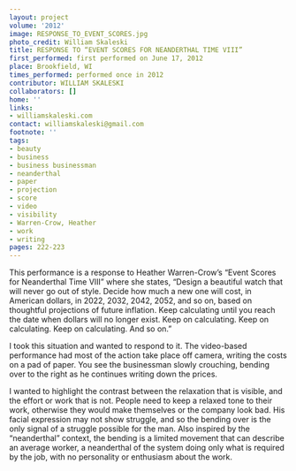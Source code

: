 ```yaml
---
layout: project
volume: '2012'
image: RESPONSE_TO_EVENT_SCORES.jpg
photo_credit: William Skaleski
title: RESPONSE TO “EVENT SCORES FOR NEANDERTHAL TIME VIII”
first_performed: first performed on June 17, 2012
place: Brookfield, WI
times_performed: performed once in 2012
contributor: WILLIAM SKALESKI
collaborators: []
home: ''
links:
- williamskaleski.com
contact: williamskaleski@gmail.com
footnote: ''
tags:
- beauty
- business
- business businessman
- neanderthal
- paper
- projection
- score
- video
- visibility
- Warren-Crow, Heather
- work
- writing
pages: 222-223
---
```


This performance is a response to Heather Warren-Crow’s “Event Scores for Neanderthal Time VIII” where she states, “Design a beautiful watch that will never go out of style. Decide how much a new one will cost, in American dollars, in 2022, 2032, 2042, 2052, and so on, based on thoughtful projections of future inflation. Keep calculating until you reach the date when dollars will no longer exist. Keep on calculating. Keep on calculating. Keep on calculating. And so on.”

I took this situation and wanted to respond to it. The video-based performance had most of the action take place off camera, writing the costs on a pad of paper. You see the businessman slowly crouching, bending over to the right as he continues writing down the prices.

I wanted to highlight the contrast between the relaxation that is visible, and the effort or work that is not. People need to keep a relaxed tone to their work, otherwise they would make themselves or the company look bad. His facial expression may not show struggle, and so the bending over is the only signal of a struggle possible for the man. Also inspired by the “neanderthal” context, the bending is a limited movement that can describe an average worker, a neanderthal of the system doing only what is required by the job, with no personality or enthusiasm about the work.
